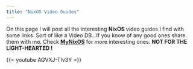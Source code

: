 ```yaml
---
title: "NixOS Video Guides"
---
```


On this page I will post all the interesting **NixOS** video guides I find with some links. Sort of like a Video DB.. If you know of any good ones share them with me. Check [**MyNixOS**](https://mynixos.com) for more interesting ones. **NOT FOR THE LIGHT-HEARTED !**

{{< youtube AGVXJ-TIv3Y >}}<br />
